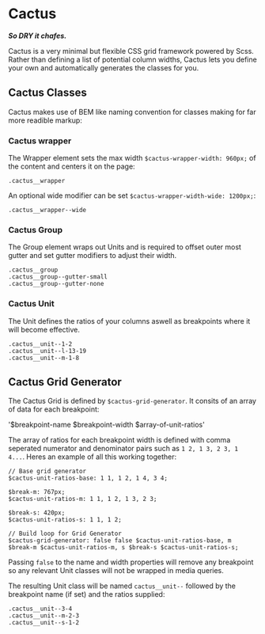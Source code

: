 # Cactus
_**So DRY it chafes.**_

Cactus is a very minimal but flexible CSS grid framework powered by Scss. Rather than defining a list of potential column widths, Cactus lets you define your own and automatically generates the classes for you.


## Cactus Classes
Cactus makes use of BEM like naming convention for classes making for far more readible markup:

### Cactus wrapper
The Wrapper element sets the max width `$cactus-wrapper-width: 960px;` of the content and centers it on the page:

    .cactus__wrapper

An optional wide modifier can be set `$cactus-wrapper-width-wide: 1200px;`:

    .cactus__wrapper--wide

### Cactus Group
The Group element wraps out Units and is required to offset outer most gutter and set gutter modifiers to adjust their width.

    .cactus__group
    .cactus__group--gutter-small
    .cactus__group--gutter-none

### Cactus Unit
The Unit defines the ratios of your columns aswell as breakpoints where it will become effective.

    .cactus__unit--1-2
    .cactus__unit--l-13-19
    .cactus__unit--m-1-8


## Cactus Grid Generator
The Cactus Grid is defined by `$cactus-grid-generator`. It consits of an array of data for each breakpoint:

'$breakpoint-name $breakpoint-width $array-of-unit-ratios'

The array of ratios for each breakpoint width is defined with comma seperated numerator and denominator pairs such as `1 2, 1 3, 2 3, 1 4...`. Heres an example of all this working together:

    // Base grid generator
    $cactus-unit-ratios-base: 1 1, 1 2, 1 4, 3 4;

    $break-m: 767px;
    $cactus-unit-ratios-m: 1 1, 1 2, 1 3, 2 3;

    $break-s: 420px;
    $cactus-unit-ratios-s: 1 1, 1 2;

    // Build loop for Grid Generator
    $cactus-grid-generator: false false $cactus-unit-ratios-base, m $break-m $cactus-unit-ratios-m, s $break-s $cactus-unit-ratios-s;

Passing `false` to the name and width properties will remove any breakpoint so any relevant Unit classes will not be wrapped in media queries.

The resulting Unit class will be named `cactus__unit--` followed by the breakpoint name (if set) and the ratios supplied:

    .cactus__unit--3-4
    .cactus__unit--m-2-3
    .cactus__unit--s-1-2
